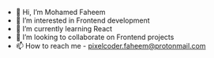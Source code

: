 - 👋 Hi, I’m Mohamed Faheem
- 👀 I’m interested in Frontend development
- 🌱 I’m currently learning React
- 💞️ I’m looking to collaborate on Frontend projects
- 📫 How to reach me - pixelcoder.faheem@protonmail.com

<!---
faheem-dev0/faheem-dev0 is a ✨ special ✨ repository because its `README.md` (this file) appears on your GitHub profile.
You can click the Preview link to take a look at your changes.
--->
